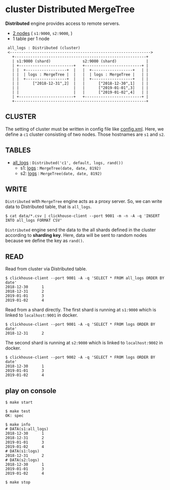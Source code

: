 # cluster Distributed MergeTree

**Distributed** engine provides access to remote servers.

- [2 nodes](./docker-compose.yml) ( `s1:9000`, `s2:9000`, )
- 1 table per 1 node

<!---
https://textik.com/#64ef17979edd8908
-->

```text
 all_logs : Distributed (cluster)
 <-------------------------------------------------------------->
   +----------------------------------------------------------+
   | s1:9000 (shard)              s2:9000 (shard)             |
   | +------------------------+   +-------------------------+ |
   | |  +------------------+  |   |  +------------------+   | |
   | |  | logs : MergeTree |  |   |  | logs : MergeTree |   | |
   | |  +------------------+  |   |  +------------------+   | |
   | |      ["2018-12-31",2]  |   |      ["2018-12-30",1]   | |
   | |                        |   |      ["2019-01-01",3]   | |
   | |                        |   |      ["2019-01-02",4]   | |
   | +------------------------+   +-------------------------+ |
   +----------------------------------------------------------+
```

## CLUSTER

The setting of cluster must be written in config file like [config.xml](./config.xml).
Here, we define a `c1` cluster consisting of two nodes.
Those hostnames are `s1` and `s2`.

## TABLES

- [all_logs](./meta/all_logs.sql) : `Distributed('c1', default, logs, rand())`
  - s1: [logs](./meta/logs.sql) : `MergeTree(date, date, 8192)`
  - s2: [logs](./meta/logs.sql) : `MergeTree(date, date, 8192)`

## WRITE

`Distributed` with `MergeTree` engine acts as a proxy server.
So, we can write data to Distributed table, that is `all_logs`.

```console
$ cat data/*.csv | clickhouse-client --port 9001 -m -n -A -q 'INSERT INTO all_logs FORMAT CSV'
```

`Distributed` engine send the data to the all shards defined in the cluster
according to **sharding key**. 
Here, data will be sent to random nodes because we define the key as `rand()`.

## READ

Read from cluster via Distributed table.

```console
$ clickhouse-client --port 9001 -A -q 'SELECT * FROM all_logs ORDER BY date'
2018-12-30      1
2018-12-31      2
2019-01-01      3
2019-01-02      4
```

Read from a shard directly.
The first shard is running at `s1:9000` which is linked to `localhost:9001` in docker.

```console
$ clickhouse-client --port 9001 -A -q 'SELECT * FROM logs ORDER BY date'
2018-12-31      2
```

The second shard is running at `s2:9000` which is linked to `localhost:9002` in docker.

```console
$ clickhouse-client --port 9002 -A -q 'SELECT * FROM logs ORDER BY date'
2018-12-30      1
2019-01-01      3
2019-01-02      4
```

## play on console

```console
$ make start

$ make test
OK: spec

$ make info
# DATA(s1:all_logs)
2018-12-30      1
2018-12-31      2
2019-01-01      3
2019-01-02      4
# DATA(s1:logs)
2018-12-31      2
# DATA(s2:logs)
2018-12-30      1
2019-01-01      3
2019-01-02      4

$ make stop
```
